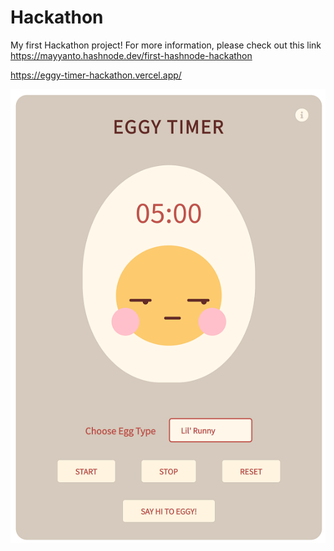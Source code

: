 # Hackathon

My first Hackathon project!
For more information, please check out this link https://mayyanto.hashnode.dev/first-hashnode-hackathon

https://eggy-timer-hackathon.vercel.app/

<img src="/Eggy Timer/Eggy 1(2).png">
